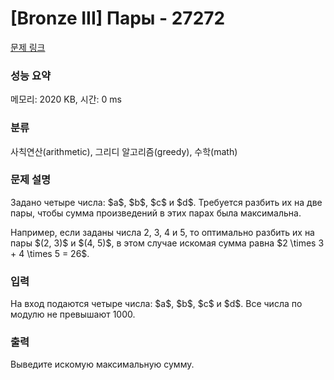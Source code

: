 # [Bronze III] Пары - 27272 

[문제 링크](https://www.acmicpc.net/problem/27272) 

### 성능 요약

메모리: 2020 KB, 시간: 0 ms

### 분류

사칙연산(arithmetic), 그리디 알고리즘(greedy), 수학(math)

### 문제 설명

<p>Задано четыре числа: $a$, $b$, $c$ и $d$. Требуется разбить их на две пары, чтобы сумма произведений в этих парах была максимальна.</p>

<p>Например, если заданы числа 2, 3, 4 и 5, то оптимально разбить их на пары $(2, 3)$ и $(4, 5)$, в этом случае искомая сумма равна $2 \times 3 + 4 \times 5 = 26$.</p>

### 입력 

 <p>На вход подаются четыре числа: $a$, $b$, $c$ и $d$. Все числа по модулю не превышают 1000.</p>

### 출력 

 <p>Выведите искомую максимальную сумму.</p>

